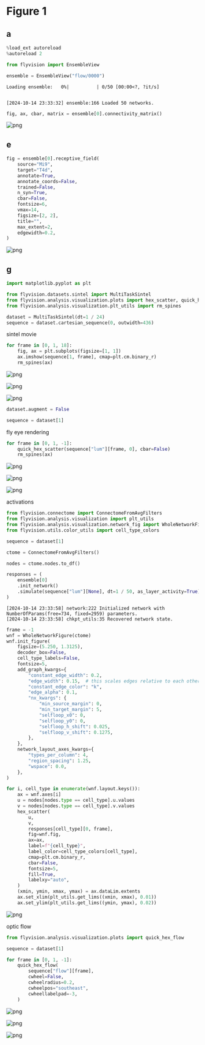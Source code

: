 # Figure 1

## a


```python
%load_ext autoreload
%autoreload 2

from flyvision import EnsembleView
```


```python
ensemble = EnsembleView("flow/0000")
```


    Loading ensemble:   0%|          | 0/50 [00:00<?, ?it/s]


    [2024-10-14 23:33:32] ensemble:166 Loaded 50 networks.



```python
fig, ax, cbar, matrix = ensemble[0].connectivity_matrix()
```



![png](figure_01_fly_visual_system_files/figure_01_fly_visual_system_4_0.png)



## e


```python
fig = ensemble[0].receptive_field(
    source="Mi9",
    target="T4d",
    annotate=True,
    annotate_coords=False,
    trained=False,
    n_syn=True,
    cbar=False,
    fontsize=6,
    vmax=14,
    figsize=[2, 2],
    title="",
    max_extent=2,
    edgewidth=0.2,
)
```



![png](figure_01_fly_visual_system_files/figure_01_fly_visual_system_6_0.png)



## g


```python
import matplotlib.pyplot as plt

from flyvision.datasets.sintel import MultiTaskSintel
from flyvision.analysis.visualization.plots import hex_scatter, quick_hex_scatter
from flyvision.analysis.visualization.plt_utils import rm_spines
```


```python
dataset = MultiTaskSintel(dt=1 / 24)
sequence = dataset.cartesian_sequence(0, outwidth=436)
```

sintel movie


```python
for frame in [0, 1, 18]:
    fig, ax = plt.subplots(figsize=[1, 1])
    ax.imshow(sequence[1, frame], cmap=plt.cm.binary_r)
    rm_spines(ax)
```



![png](figure_01_fly_visual_system_files/figure_01_fly_visual_system_11_0.png)





![png](figure_01_fly_visual_system_files/figure_01_fly_visual_system_11_1.png)





![png](figure_01_fly_visual_system_files/figure_01_fly_visual_system_11_2.png)




```python
dataset.augment = False
```


```python
sequence = dataset[1]
```

fly eye rendering


```python
for frame in [0, 1, -1]:
    quick_hex_scatter(sequence["lum"][frame, 0], cbar=False)
    rm_spines(ax)
```



![png](figure_01_fly_visual_system_files/figure_01_fly_visual_system_15_0.png)





![png](figure_01_fly_visual_system_files/figure_01_fly_visual_system_15_1.png)





![png](figure_01_fly_visual_system_files/figure_01_fly_visual_system_15_2.png)



activations


```python
from flyvision.connectome import ConnectomeFromAvgFilters
from flyvision.analysis.visualization import plt_utils
from flyvision.analysis.visualization.network_fig import WholeNetworkFigure
from flyvision.utils.color_utils import cell_type_colors
```


```python
sequence = dataset[1]
```


```python
ctome = ConnectomeFromAvgFilters()
```


```python
nodes = ctome.nodes.to_df()
```


```python
responses = (
    ensemble[0]
    .init_network()
    .simulate(sequence["lum"][None], dt=1 / 50, as_layer_activity=True)
)
```

    [2024-10-14 23:33:58] network:222 Initialized network with NumberOfParams(free=734, fixed=2959) parameters.
    [2024-10-14 23:33:58] chkpt_utils:35 Recovered network state.



```python
frame = -1
wnf = WholeNetworkFigure(ctome)
wnf.init_figure(
    figsize=(5.250, 1.3125),
    decoder_box=False,
    cell_type_labels=False,
    fontsize=5,
    add_graph_kwargs={
        "constant_edge_width": 0.2,
        "edge_width": 0.15,  # this scales edges relative to each other
        "constant_edge_color": "k",
        "edge_alpha": 0.1,
        "nx_kwargs": {
            "min_source_margin": 0,
            "min_target_margin": 5,
            "selfloop_x0": 0,
            "selfloop_y0": 0,
            "selfloop_h_shift": 0.025,
            "selfloop_v_shift": 0.1275,
        },
    },
    network_layout_axes_kwargs={
        "types_per_column": 4,
        "region_spacing": 1.25,
        "wspace": 0.0,
    },
)

for i, cell_type in enumerate(wnf.layout.keys()):
    ax = wnf.axes[i]
    u = nodes[nodes.type == cell_type].u.values
    v = nodes[nodes.type == cell_type].v.values
    hex_scatter(
        u,
        v,
        responses[cell_type][0, frame],
        fig=wnf.fig,
        ax=ax,
        label=f"{cell_type}",
        label_color=cell_type_colors[cell_type],
        cmap=plt.cm.binary_r,
        cbar=False,
        fontsize=5,
        fill=True,
        labelxy="auto",
    )
    (xmin, ymin, xmax, ymax) = ax.dataLim.extents
    ax.set_xlim(plt_utils.get_lims((xmin, xmax), 0.01))
    ax.set_ylim(plt_utils.get_lims((ymin, ymax), 0.02))
```



![png](figure_01_fly_visual_system_files/figure_01_fly_visual_system_22_0.png)



optic flow


```python
from flyvision.analysis.visualization.plots import quick_hex_flow
```


```python
sequence = dataset[1]
```


```python
for frame in [0, 1, -1]:
    quick_hex_flow(
        sequence["flow"][frame],
        cwheel=False,
        cwheelradius=0.2,
        cwheelpos="southeast",
        cwheellabelpad=-3,
    )
```



![png](figure_01_fly_visual_system_files/figure_01_fly_visual_system_26_0.png)





![png](figure_01_fly_visual_system_files/figure_01_fly_visual_system_26_1.png)





![png](figure_01_fly_visual_system_files/figure_01_fly_visual_system_26_2.png)
